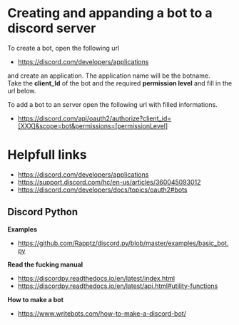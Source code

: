 # Creating and appanding a bot to a discord server 
To create a bot, open the following url 
* https://discord.com/developers/applications  

and create an application. The application name will be the botname. <br/>
Take the **client_Id** of the bot and the required **permission level** and fill in the url below.

To add a bot to an server open the following url with filled informations.
* https://discord.com/api/oauth2/authorize?client_id=[XXX]&scope=bot&permissions=[permissionLevel]


# Helpfull links
* https://discord.com/developers/applications 
* https://support.discord.com/hc/en-us/articles/360045093012
* https://discord.com/developers/docs/topics/oauth2#bots 

## Discord Python
**Examples**
* https://github.com/Rapptz/discord.py/blob/master/examples/basic_bot.py

**Read the fucking manual**
* https://discordpy.readthedocs.io/en/latest/index.html 
* https://discordpy.readthedocs.io/en/latest/api.html#utility-functions 

**How to make a bot**
* https://www.writebots.com/how-to-make-a-discord-bot/